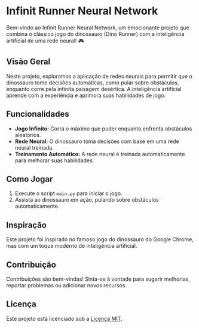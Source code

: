 # Infinit Runner Neural Network

Bem-vindo ao Infinit Runner Neural Network, um emocionante projeto que combina o clássico jogo do dinossauro (Dino Runner) com a inteligência artificial de uma rede neural! 🎮

## Visão Geral

Neste projeto, exploramos a aplicação de redes neurais para permitir que o dinossauro tome decisões automáticas, como pular sobre obstáculos, enquanto corre pela infinita paisagem desértica. A inteligência artificial aprende com a experiência e aprimora suas habilidades de jogo.

## Funcionalidades

- **Jogo Infinito:** Corra o máximo que puder enquanto enfrenta obstáculos aleatórios.
- **Rede Neural:** O dinossauro toma decisões com base em uma rede neural treinada.
- **Treinamento Automático:** A rede neural é treinada automaticamente para melhorar suas habilidades.

## Como Jogar

1. Execute o script `main.py` para iniciar o jogo.
2. Assista ao dinossauro em ação, pulando sobre obstáculos automaticamente.

## Inspiração

Este projeto foi inspirado no famoso jogo do dinossauro do Google Chrome, mas com um toque moderno de inteligência artificial.

## Contribuição

Contribuições são bem-vindas! Sinta-se à vontade para sugerir melhorias, reportar problemas ou adicionar novos recursos.

## Licença

Este projeto está licenciado sob a [Licença MIT](LICENSE).

